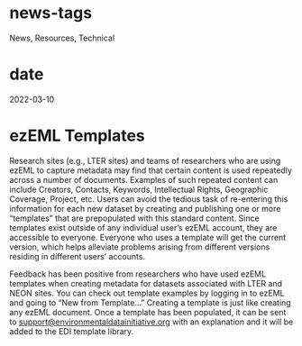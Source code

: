 # news-tags
News, Resources, Technical

# date
2022-03-10

# ezEML Templates

Research sites (e.g., LTER sites) and teams of researchers who are using ezEML to capture metadata may find that certain content is used repeatedly across a number of documents. Examples of such repeated content can include Creators, Contacts, Keywords, Intellectual Rights, Geographic Coverage, Project, etc. Users can avoid the tedious task of re-entering this information for each new dataset by creating and publishing one or more “templates” that are prepopulated with this standard content. Since templates exist outside of any individual user’s ezEML account, they are accessible to everyone. Everyone who uses a template will get the current version, which helps alleviate problems arising from different versions residing in different users’ accounts.

Feedback has been positive from researchers who have used ezEML templates when creating metadata for datasets associated with LTER and NEON sites. You can check out template examples by logging in to ezEML and going to “New from Template…” Creating a template is just like creating any ezEML document. Once a template has been populated, it can be sent to support@environmentaldatainitiative.org with an explanation and it will be added to the EDI template library.


